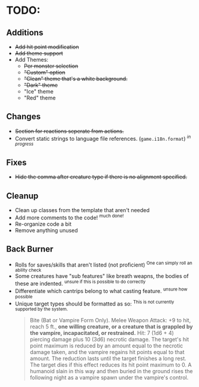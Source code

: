 # TODO:

## Additions
- ~~Add hit point modification~~
- ~~Add theme support~~
- Add Themes:
	- ~~Per monster selection~~
	- ~~"Custom" option~~
	- ~~"Clean" theme that's a white background.~~
	- ~~"Dark" theme~~
	- "Ice" theme
	- "Red" theme

## Changes
- ~~Section for reactions seperate from actions.~~
- Convert static strings to language file references. (`game.i18n.format`) <sup>*in progress*</sup>

## Fixes
- ~~Hide the comma after creature type if there is no alignment specified.~~

## Cleanup
- Clean up classes from the template that aren't needed
- Add more comments to the code! <sup>much done!</sup>
- Re-organize code a bit
- Remove anything unused

## Back Burner
- Rolls for saves/skills that aren't listed (not proficient) <sup>One can simply roll an ability check</sup>
- Some creatures have "sub features" like breath weapns, the bodies of these are indented. <sup>unsure if this is possible to do correctly</sup>
- Differentiate which cantrips belong to what casting feature. <sup>unsure how possible</sup>
- Unique target types should be formatted as so: <sup>This is not currently supported by the system.</sup>
	> Bite (Bat or Vampire Form Only). Melee Weapon Attack: +9 to hit, reach 5 ft., **one willing creature, or a creature that is grappled by the vampire, incapacitated, or restrained.** Hit: 7 (1d6 + 4) piercing damage plus 10 (3d6) necrotic damage. The target's hit point maximum is reduced by an amount equal to the necrotic damage taken, and the vampire regains hit points equal to that amount. The reduction lasts until the target finishes a long rest. The target dies if this effect reduces its hit point maximum to 0. A humanoid slain in this way and then buried in the ground rises the following night as a vampire spawn under the vampire's control.
